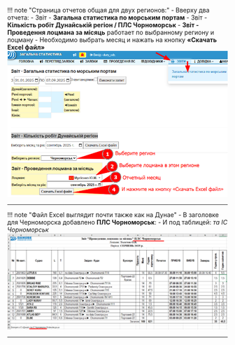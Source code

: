 !!! note "Страница отчетов общая для двух регионов:"
    - Вверху два отчета:
      - Звіт - **Загальна статистика по морським портам**
      - Звіт - **Кількість робіт Дунайській регіон / ПЛС Чорноморськ**
    - **Звіт - Проведення лоцмана за місяць** работает по выбранному региону и лоцману
    - Необходимо выбрать месяц и нажать на кнопку **«Скачать Excel файл»**
    ![Проведення лоцмана за місяць](../../images/report_02_pilot_one_month_01.png)

---

!!! note "Файл Excel выглядит почти также как на Дунае"
    - В заголовке для Черноморска добавлено **ПЛС Чорноморськ**:
    - И под таблицей:  *та ІС Чорноморськ*
    ![Файл Excel](../../images/report_02_pilot_one_month_02.png)
    
---
